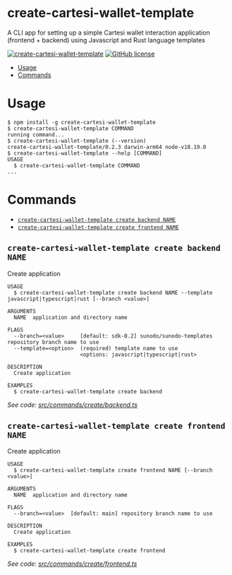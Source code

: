 create-cartesi-wallet-template
=================

A CLI app for setting up a simple Cartesi wallet interaction application (frontend + backend) using Javascript and Rust language templates

[![create-cartesi-wallet-template](https://img.shields.io/badge/cli-oclif-brightgreen.svg)](https://github.com/gr4yha7/cartesi-hackathon)
[![GitHub license](https://img.shields.io/github/license/gr4yha7/cartesi-hackathon)](https://github.com/gr4yha7/cartesi-hackathon/blob/main/LICENSE)

<!-- toc -->
* [Usage](#usage)
* [Commands](#commands)
<!-- tocstop -->
# Usage
<!-- usage -->
```sh-session
$ npm install -g create-cartesi-wallet-template
$ create-cartesi-wallet-template COMMAND
running command...
$ create-cartesi-wallet-template (--version)
create-cartesi-wallet-template/0.2.3 darwin-arm64 node-v18.19.0
$ create-cartesi-wallet-template --help [COMMAND]
USAGE
  $ create-cartesi-wallet-template COMMAND
...
```
<!-- usagestop -->
# Commands
<!-- commands -->
* [`create-cartesi-wallet-template create backend NAME`](#create-cartesi-wallet-template-create-backend-name)
* [`create-cartesi-wallet-template create frontend NAME`](#create-cartesi-wallet-template-create-frontend-name)

## `create-cartesi-wallet-template create backend NAME`

Create application

```
USAGE
  $ create-cartesi-wallet-template create backend NAME --template javascript|typescript|rust [--branch <value>]

ARGUMENTS
  NAME  application and directory name

FLAGS
  --branch=<value>     [default: sdk-0.2] sunodo/sunodo-templates repository branch name to use
  --template=<option>  (required) template name to use
                       <options: javascript|typescript|rust>

DESCRIPTION
  Create application

EXAMPLES
  $ create-cartesi-wallet-template create backend
```

_See code: [src/commands/create/backend.ts](https://github.com/gr4yha7/cartesi-hackathon/blob/v0.2.3/src/commands/create/backend.ts)_

## `create-cartesi-wallet-template create frontend NAME`

Create application

```
USAGE
  $ create-cartesi-wallet-template create frontend NAME [--branch <value>]

ARGUMENTS
  NAME  application and directory name

FLAGS
  --branch=<value>  [default: main] repository branch name to use

DESCRIPTION
  Create application

EXAMPLES
  $ create-cartesi-wallet-template create frontend
```

_See code: [src/commands/create/frontend.ts](https://github.com/gr4yha7/cartesi-hackathon/blob/v0.2.3/src/commands/create/frontend.ts)_
<!-- commandsstop -->
